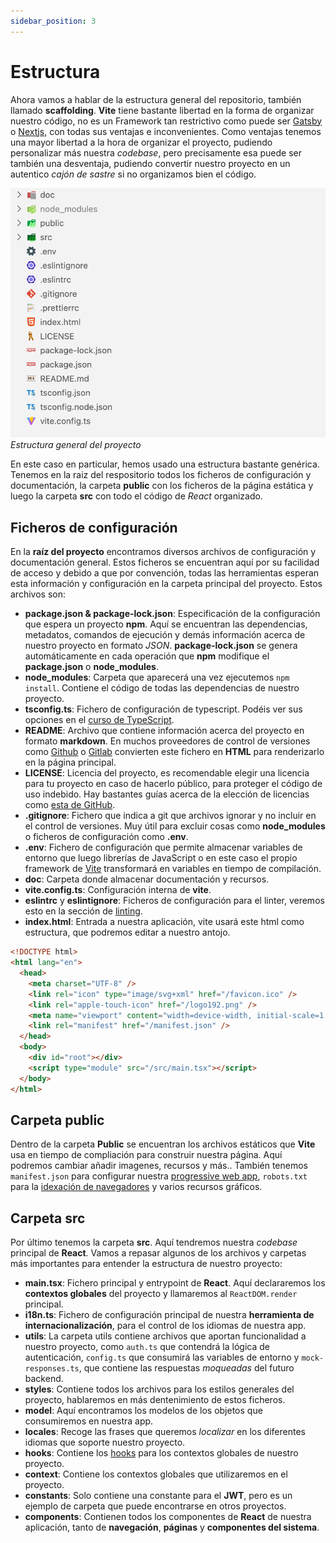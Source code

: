 ```yaml
---
sidebar_position: 3
---
```


# Estructura

Ahora vamos a hablar de la estructura general del repositorio, también llamado **scaffolding**. **Vite** tiene bastante libertad en la forma de organizar nuestro código, no es un Framework tan restrictivo como puede ser [Gatsby](https://www.gatsbyjs.com) o [Nextjs](https://nextjs.org), con todas sus ventajas e inconvenientes. Como ventajas tenemos una mayor libertad a la hora de organizar el proyecto, pudiendo personalizar más nuestra *codebase*, pero precisamente esa puede ser también una desventaja, pudiendo convertir nuestro proyecto en un autentico *cajón de sastre* si no organizamos bien el código.

![Estructura general](../../static/img/tutorial/front/3-1-scaffolding.png)
*Estructura general del proyecto*

En este caso en particular, hemos usado una estructura bastante genérica. Tenemos en la raiz del respositorio todos los ficheros de configuración y documentación, la carpeta **public** con los ficheros de la página estática y luego la carpeta **src** con todo el código de *React* organizado.

## Ficheros de configuración

En la **raíz del proyecto** encontramos diversos archivos de configuración y documentación general. Estos ficheros se encuentran aquí por su facilidad de acceso y debido a que por convención, todas las herramientas esperan esta información y configuración en la carpeta principal del proyecto. Estos archivos son:

* **package.json & package-lock.json**: Especificación de la configuración que espera un proyecto **npm**. Aquí se encuentran las dependencias, metadatos, comandos de ejecución y demás información acerca de nuestro proyecto en formato *JSON*. **package-lock.json** se genera automáticamente en cada operación que **npm** modifique el **package.json** o **node_modules**.
* **node_modules**: Carpeta que aparecerá una vez ejecutemos `npm install`. Contiene el código de todas las dependencias de nuestro proyecto.
* **tsconfig.ts**: Fichero de configuración de typescript. Podéis ver sus opciones en el [curso de TypeScript](https://javascript-course-threepoints.netlify.app/typescript/3_entorno/index.html).
* **README**: Archivo que contiene información acerca del proyecto en formato **markdown**. En muchos proveedores de control de versiones como [Github](https://github.com) o [Gitlab](https://about.gitlab.com) convierten este fichero en **HTML** para renderizarlo en la página principal.
* **LICENSE**: Licencia del proyecto, es recomendable elegir una licencia para tu proyecto en caso de hacerlo público, para proteger el código de uso indebido. Hay bastantes guías acerca de la elección de licencias como [esta de GitHub](https://docs.github.com/en/repositories/managing-your-repositorys-settings-and-features/customizing-your-repository/licensing-a-repository).
* **.gitignore**: Fichero que indica a git que archivos ignorar y no incluir en el control de versiones. Muy útil para excluir cosas como **node_modules** o ficheros de configuración como **.env**.
* **.env**: Fichero de configuración que permite almacenar variables de entorno que luego librerías de JavaScript o en este caso el propio framework de [Vite](https://vitejs.dev/guide/env-and-mode.html) transformará en variables en tiempo de compilación.
* **doc**: Carpeta donde almacenar documentación y recursos.
* **vite.config.ts**: Configuración interna de **vite**.
* **eslintrc** y **eslintignore**: Ficheros de configuración para el linter, veremos esto en la sección de [linting](../testing/linter).
* **index.html**: Entrada a nuestra aplicación, vite usará este html como estructura, que podremos editar a nuestro antojo.

```html title="public/index.html"
<!DOCTYPE html>
<html lang="en">
  <head>
    <meta charset="UTF-8" />
    <link rel="icon" type="image/svg+xml" href="/favicon.ico" />
    <link rel="apple-touch-icon" href="/logo192.png" />
    <meta name="viewport" content="width=device-width, initial-scale=1.0" />
    <link rel="manifest" href="/manifest.json" />
  </head>
  <body>
    <div id="root"></div>
    <script type="module" src="/src/main.tsx"></script>
  </body>
</html>
```

## Carpeta public

Dentro de la carpeta **Public** se encuentran los archivos estáticos que **Vite** usa en tiempo de compliación para construir nuestra página. Aquí podremos cambiar añadir imagenes, recursos y más..
También tenemos `manifest.json` para configurar nuestra [progressive web app](https://web.dev/progressive-web-apps/), `robots.txt` para la [idexación de navegadores](https://developers.google.com/search/docs/advanced/robots/intro) y varios recursos gráficos.

## Carpeta src

Por último tenemos la carpeta **src**. Aquí tendremos nuestra *codebase* principal de **React**. Vamos a repasar algunos de los archivos y carpetas más importantes para entender la estructura de nuestro proyecto:

* **main.tsx**: Fichero principal y entrypoint de **React**. Aquí declararemos los **contextos globales** del proyecto y llamaremos al `ReactDOM.render` principal.
* **i18n.ts**: Fichero de configuración principal de nuestra **herramienta de internacionalización**, para el control de los idiomas de nuestra app.
* **utils**: La carpeta utils contiene archivos que aportan funcionalidad a nuestro proyecto, como `auth.ts` que contendrá la lógica de autenticación, `config.ts` que consumirá las variables de entorno y `mock-responses.ts`, que contiene las respuestas *moqueadas* del futuro backend.
* **styles**: Contiene todos los archivos para los estilos generales del proyecto, hablaremos en más dentenimiento de estos ficheros.
* **model**: Aquí encontramos los modelos de los objetos que consumiremos en nuestra app.
* **locales**: Recoge las frases que queremos *localizar* en los diferentes idiomas que soporte nuestro proyecto.
* **hooks**: Contiene los [hooks](https://reactjs.org/docs/hooks-intro.html) para los contextos globales de nuestro proyecto.
* **context**: Contiene los contextos globales que utilizaremos en el proyecto.
* **constants**: Solo contiene una constante para el **JWT**, pero es un ejemplo de carpeta que puede encontrarse en otros proyectos.
* **components**: Contienen todos los componentes de **React** de nuestra aplicación, tanto de **navegación**, **páginas** y **componentes del sistema**.
